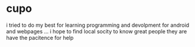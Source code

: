 # cupo
i tried to do my best for learning programming and devolpment for android and webpages ... i hope to find local socity to know great people they are have the pacitence for help
